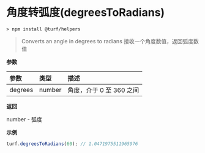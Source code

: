 # 角度转弧度(degreesToRadians)

```
> npm install @turf/helpers
```

> Converts an angle in degrees to radians
> 接收一个角度数值，返回弧度数值

**参数**

| 参数    | 类型   | 描述                     |
| :------ | :----- | :----------------------- |
| degrees | number | 角度，介于 0 至 360 之间 |

**返回**

number - 弧度

**示例**

```js
turf.degreesToRadians(60); // 1.0471975511965976
```